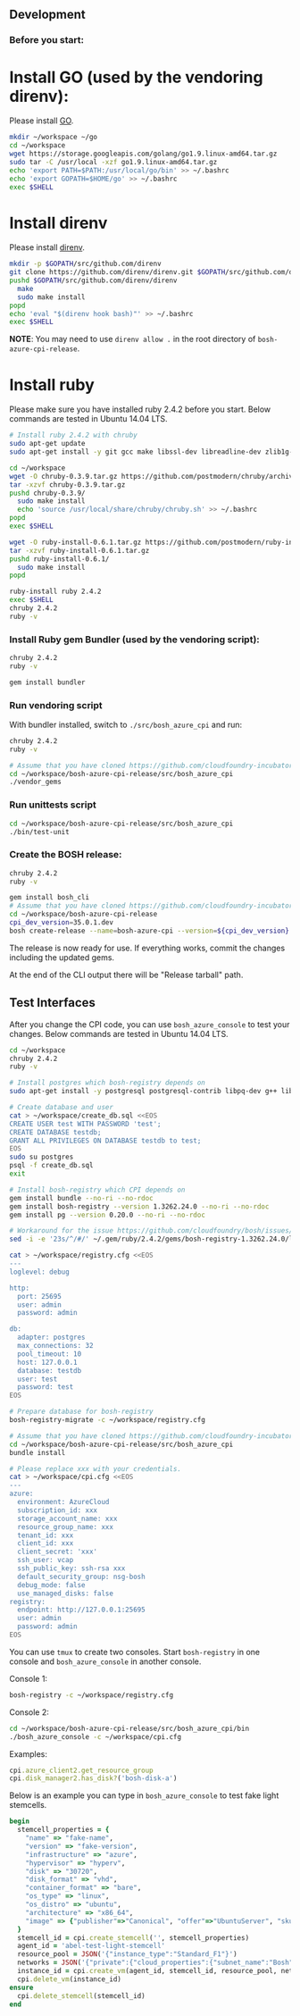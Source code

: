 ## Development

### Before you start:

# Install GO (used by the vendoring direnv):
Please install [GO](https://golang.org/dl/).

  ```bash
  mkdir ~/workspace ~/go
  cd ~/workspace
  wget https://storage.googleapis.com/golang/go1.9.linux-amd64.tar.gz
  sudo tar -C /usr/local -xzf go1.9.linux-amd64.tar.gz
  echo 'export PATH=$PATH:/usr/local/go/bin' >> ~/.bashrc
  echo 'export GOPATH=$HOME/go' >> ~/.bashrc
  exec $SHELL
  ```

# Install direnv
Please install [direnv](https://github.com/direnv/direnv#from-source).

  ```bash
  mkdir -p $GOPATH/src/github.com/direnv
  git clone https://github.com/direnv/direnv.git $GOPATH/src/github.com/direnv/direnv
  pushd $GOPATH/src/github.com/direnv/direnv
    make
    sudo make install
  popd
  echo 'eval "$(direnv hook bash)"' >> ~/.bashrc
  exec $SHELL
  ```

  **NOTE**: You may need to use `direnv allow .` in the root directory of `bosh-azure-cpi-release`.

# Install ruby
Please make sure you have installed ruby 2.4.2 before you start. Below commands are tested in Ubuntu 14.04 LTS.

  ```bash
  # Install ruby 2.4.2 with chruby
  sudo apt-get update
  sudo apt-get install -y git gcc make libssl-dev libreadline-dev zlib1g-dev

  cd ~/workspace
  wget -O chruby-0.3.9.tar.gz https://github.com/postmodern/chruby/archive/v0.3.9.tar.gz
  tar -xzvf chruby-0.3.9.tar.gz
  pushd chruby-0.3.9/
    sudo make install
    echo 'source /usr/local/share/chruby/chruby.sh' >> ~/.bashrc
  popd
  exec $SHELL

  wget -O ruby-install-0.6.1.tar.gz https://github.com/postmodern/ruby-install/archive/v0.6.1.tar.gz
  tar -xzvf ruby-install-0.6.1.tar.gz
  pushd ruby-install-0.6.1/
    sudo make install
  popd

  ruby-install ruby 2.4.2
  exec $SHELL
  chruby 2.4.2
  ruby -v
  ```

### Install Ruby gem Bundler (used by the vendoring script):

  ```bash
  chruby 2.4.2
  ruby -v

  gem install bundler
  ```

### Run vendoring script

With bundler installed, switch to `./src/bosh_azure_cpi` and run:

  ```bash
  chruby 2.4.2
  ruby -v

  # Assume that you have cloned https://github.com/cloudfoundry-incubator/bosh-azure-cpi-release.git into ~/workspace/bosh-azure-cpi-release
  cd ~/workspace/bosh-azure-cpi-release/src/bosh_azure_cpi
  ./vendor_gems
  ```

### Run unittests script

  ```bash
  cd ~/workspace/bosh-azure-cpi-release/src/bosh_azure_cpi
  ./bin/test-unit
  ```

### Create the BOSH release:

  ```bash
  chruby 2.4.2
  ruby -v

  gem install bosh_cli
  # Assume that you have cloned https://github.com/cloudfoundry-incubator/bosh-azure-cpi-release.git into ~/workspace/bosh-azure-cpi-release
  cd ~/workspace/bosh-azure-cpi-release
  cpi_dev_version=35.0.1.dev
  bosh create-release --name=bosh-azure-cpi --version=${cpi_dev_version} --tarball=/tmp/bosh-azure-cpi-release-${cpi_dev_version}.tgz
  ```

The release is now ready for use. If everything works, commit the changes including the updated gems.

At the end of the CLI output there will be "Release tarball" path.

## Test Interfaces
After you change the CPI code, you can use `bosh_azure_console` to test your changes. Below commands are tested in Ubuntu 14.04 LTS.

  ```bash
  cd ~/workspace
  chruby 2.4.2
  ruby -v

  # Install postgres which bosh-registry depends on
  sudo apt-get install -y postgresql postgresql-contrib libpq-dev g++ libmysqlclient-dev libsqlite3-dev

  # Create database and user
  cat > ~/workspace/create_db.sql <<EOS
  CREATE USER test WITH PASSWORD 'test';
  CREATE DATABASE testdb;
  GRANT ALL PRIVILEGES ON DATABASE testdb to test;
  EOS
  sudo su postgres
  psql -f create_db.sql
  exit

  # Install bosh-registry which CPI depends on
  gem install bundle --no-ri --no-rdoc
  gem install bosh-registry --version 1.3262.24.0 --no-ri --no-rdoc
  gem install pg --version 0.20.0 --no-ri --no-rdoc

  # Workaround for the issue https://github.com/cloudfoundry/bosh/issues/1621
  sed -i -e '23s/^/#/' ~/.gem/ruby/2.4.2/gems/bosh-registry-1.3262.24.0/lib/bosh/registry.rb

  cat > ~/workspace/registry.cfg <<EOS
  ---
  loglevel: debug

  http:
    port: 25695
    user: admin
    password: admin

  db:
    adapter: postgres
    max_connections: 32
    pool_timeout: 10
    host: 127.0.0.1
    database: testdb
    user: test
    password: test
  EOS

  # Prepare database for bosh-registry
  bosh-registry-migrate -c ~/workspace/registry.cfg

  # Assume that you have cloned https://github.com/cloudfoundry-incubator/bosh-azure-cpi-release.git into ~/workspace/bosh-azure-cpi-release
  cd ~/workspace/bosh-azure-cpi-release/src/bosh_azure_cpi
  bundle install

  # Please replace xxx with your credentials.
  cat > ~/workspace/cpi.cfg <<EOS
  ---
  azure:
    environment: AzureCloud
    subscription_id: xxx
    storage_account_name: xxx
    resource_group_name: xxx
    tenant_id: xxx
    client_id: xxx
    client_secret: 'xxx'
    ssh_user: vcap
    ssh_public_key: ssh-rsa xxx
    default_security_group: nsg-bosh
    debug_mode: false
    use_managed_disks: false
  registry:
    endpoint: http://127.0.0.1:25695
    user: admin
    password: admin
  EOS
  ```

You can use `tmux` to create two consoles. Start `bosh-registry` in one console and `bosh_azure_console` in another console.

Console 1:

  ```bash
  bosh-registry -c ~/workspace/registry.cfg
  ```

Console 2:

  ```bash
  cd ~/workspace/bosh-azure-cpi-release/src/bosh_azure_cpi/bin
  ./bosh_azure_console -c ~/workspace/cpi.cfg
  ```

Examples:

  ```ruby
  cpi.azure_client2.get_resource_group
  cpi.disk_manager2.has_disk?('bosh-disk-a')
  ```

Below is an example you can type in `bosh_azure_console` to test fake light stemcells.

  ```ruby
  begin
    stemcell_properties = {
      "name" => "fake-name",
      "version" => "fake-version",
      "infrastructure" => "azure",
      "hypervisor" => "hyperv",
      "disk" => "30720",
      "disk_format" => "vhd",
      "container_format" => "bare",
      "os_type" => "linux",
      "os_distro" => "ubuntu",
      "architecture" => "x86_64",
      "image" => {"publisher"=>"Canonical", "offer"=>"UbuntuServer", "sku"=>"16.04-LTS", "version"=>"16.04.201611220"}
    }
    stemcell_id = cpi.create_stemcell('', stemcell_properties)
    agent_id = 'abel-test-light-stemcell'
    resource_pool = JSON('{"instance_type":"Standard_F1"}')
    networks = JSON('{"private":{"cloud_properties":{"subnet_name":"Bosh","virtual_network_name":"boshvnet-crp"},"default":["dns","gateway"],"dns":["168.63.129.16","8.8.8.8"],"gateway":"10.0.0.1","ip":"10.0.0.4","netmask":"255.255.255.0","type":"manual"}}')
    instance_id = cpi.create_vm(agent_id, stemcell_id, resource_pool, networks)
    cpi.delete_vm(instance_id)
  ensure
    cpi.delete_stemcell(stemcell_id)
  end
  ```
